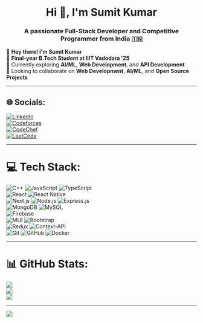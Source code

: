 <h1 align="center">Hi 👋, I'm Sumit Kumar</h1>
<h3 align="center">
  A passionate Full-Stack Developer and Competitive Programmer from India 🇮🇳
</h3>

👋 **Hey there! I'm Sumit Kumar**  
🚀 **Final-year B.Tech Student at IIIT Vadodara '25**  
🌱 Currently exploring **AI/ML**, **Web Development**, and **API Development**  
🤝 Looking to collaborate on **Web Development**, **AI/ML**, and **Open Source Projects**  

---

## 🌐 Socials:
[![LinkedIn](https://img.shields.io/badge/LinkedIn-%230077B5.svg?logo=linkedin&logoColor=white)](https://www.linkedin.com/in/sumit-kumar-b27996231/)  
[![Codeforces](https://img.shields.io/badge/Codeforces-%235CB85C.svg?logo=codeforces&logoColor=white)](https://codeforces.com/profile/SK2144901)  
[![CodeChef](https://img.shields.io/badge/CodeChef-684c26?logo=codechef&logoColor=white)](https://www.codechef.com/users/doblyatom)  
[![LeetCode](https://img.shields.io/badge/LeetCode-FFA116?logo=leetcode&logoColor=white)](https://leetcode.com/u/skr0489/)  

---

# 💻 Tech Stack:
![C++](https://img.shields.io/badge/c++-%2300599C.svg?style=for-the-badge&logo=c%2B%2B&logoColor=white) ![JavaScript](https://img.shields.io/badge/javascript-%23323330.svg?style=for-the-badge&logo=javascript&logoColor=%23F7DF1E) ![TypeScript](https://img.shields.io/badge/typescript-%23007ACC.svg?style=for-the-badge&logo=typescript&logoColor=white)  
![React](https://img.shields.io/badge/react-%2320232a.svg?style=for-the-badge&logo=react&logoColor=%2361DAFB) ![React Native](https://img.shields.io/badge/React_Native-20232A?style=for-the-badge&logo=react&logoColor=61DAFB)  
![Next.js](https://img.shields.io/badge/next-black?style=for-the-badge&logo=next.js&logoColor=white) ![Node.js](https://img.shields.io/badge/node.js-6DA55F?style=for-the-badge&logo=node.js&logoColor=white) ![Express.js](https://img.shields.io/badge/express.js-%23404d59.svg?style=for-the-badge&logo=express&logoColor=%2361DAFB)  
![MongoDB](https://img.shields.io/badge/mongodb-%234ea94b.svg?style=for-the-badge&logo=mongodb&logoColor=white) ![MySQL](https://img.shields.io/badge/mysql-4479A1.svg?style=for-the-badge&logo=mysql&logoColor=white)  
![Firebase](https://img.shields.io/badge/firebase-a08021?style=for-the-badge&logo=firebase&logoColor=ffcd34)  
![MUI](https://img.shields.io/badge/MUI-%230081CB.svg?style=for-the-badge&logo=mui&logoColor=white) ![Bootstrap](https://img.shields.io/badge/bootstrap-%238511FA.svg?style=for-the-badge&logo=bootstrap&logoColor=white)  
![Redux](https://img.shields.io/badge/redux-%23593d88.svg?style=for-the-badge&logo=redux&logoColor=white) ![Context-API](https://img.shields.io/badge/Context--Api-000000?style=for-the-badge&logo=react)  
![Git](https://img.shields.io/badge/git-%23F05033.svg?style=for-the-badge&logo=git&logoColor=white) ![GitHub](https://img.shields.io/badge/github-%23121011.svg?style=for-the-badge&logo=github&logoColor=white) ![Docker](https://img.shields.io/badge/docker-%230db7ed.svg?style=for-the-badge&logo=docker&logoColor=white)

---

# 📊 GitHub Stats:
![](https://github-readme-stats.vercel.app/api?username=atom540&theme=radical&hide_border=false&include_all_commits=false&count_private=true)  
![](https://github-readme-streak-stats.herokuapp.com/?user=atom540&theme=radical&hide_border=false)  
![](https://github-readme-stats.vercel.app/api/top-langs/?username=atom540&theme=radical&hide_border=false&include_all_commits=false&count_private=true&layout=compact)

---

[![](https://visitcount.itsvg.in/api?id=sumitkumar&icon=0&color=0)](https://visitcount.itsvg.in)

